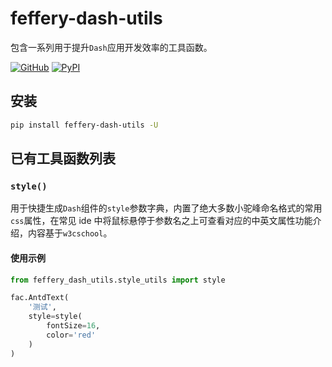 # feffery-dash-utils

包含一系列用于提升`Dash`应用开发效率的工具函数。

<div>

[![GitHub](https://shields.io/badge/license-MIT-informational)](https://github.com/CNFeffery/feffery-antd-components/blob/master/LICENSE)
[![PyPI](https://img.shields.io/pypi/v/feffery-antd-components.svg?color=dark-green)](https://pypi.org/project/feffery-antd-components/)

</div>

## 安装

```bash
pip install feffery-dash-utils -U
```

## 已有工具函数列表

### `style()`

用于快捷生成`Dash`组件的`style`参数字典，内置了绝大多数小驼峰命名格式的常用`css`属性，在常见 ide 中将鼠标悬停于参数名之上可查看对应的中英文属性功能介绍，内容基于`w3cschool`。

#### 使用示例

```Python
from feffery_dash_utils.style_utils import style

fac.AntdText(
    '测试',
    style=style(
        fontSize=16,
        color='red'
    )
)
```
